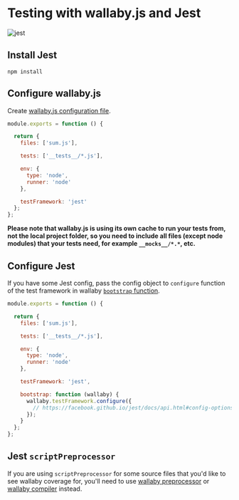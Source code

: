 Testing with wallaby.js and Jest
==================================

![jest](https://cloud.githubusercontent.com/assets/979966/7604375/13921a76-f985-11e4-9820-c8a5f2d26858.gif)

## Install Jest

`npm install`

## Configure wallaby.js

Create [wallaby.js configuration file](https://github.com/wallabyjs/public#configuration-file-format).

```javascript
module.exports = function () {

  return {
    files: ['sum.js'],

    tests: ['__tests__/*.js'],

    env: {
      type: 'node',
      runner: 'node'
    },

    testFramework: 'jest'
  };
};
```

**Please note that wallaby.js is using its own cache to run your tests from, not the local project folder, so you need to include all files (except node modules) that your tests need, for example `__mocks__/*.*`, etc.** 

## Configure Jest

If you have some Jest config, pass the config object to `configure` function of the test framework in wallaby [`bootstrap` function](https://github.com/wallabyjs/public#bootstrap-setting).

```javascript
module.exports = function () {

  return {
    files: ['sum.js'],

    tests: ['__tests__/*.js'],

    env: {
      type: 'node',
      runner: 'node'
    },

    testFramework: 'jest',

    bootstrap: function (wallaby) {
      wallaby.testFramework.configure({
        // https://facebook.github.io/jest/docs/api.html#config-options
      });
    }
  };
};
```

## Jest `scriptPreprocessor`

If you are using `scriptPreprocessor` for some source files that you'd like to see wallaby coverage for, you'll need to use [wallaby preprocessor](https://github.com/wallabyjs/public#preprocessors-setting) or [wallaby compiler](https://github.com/wallabyjs/public#compilers-setting) instead.
